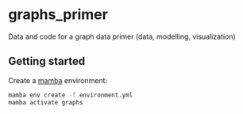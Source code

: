 # graphs_primer
Data and code for a graph data primer (data, modelling, visualization)





## Getting started

Create a [mamba](https://mamba.readthedocs.io/en/latest/installation/micromamba-installation.html) environment:
```bash
mamba env create -f environment.yml
mamba activate graphs
```


